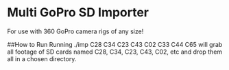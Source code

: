 # Multi GoPro SD Importer
For use with 360 GoPro camera rigs of any size!

##How to Run
Running ./imp C28 C34 C23 C43 C02 C33 C44 C65 will grab all footage of SD cards named C28, C34, C23, C43, C02, etc and drop them all in a chosen directory.

